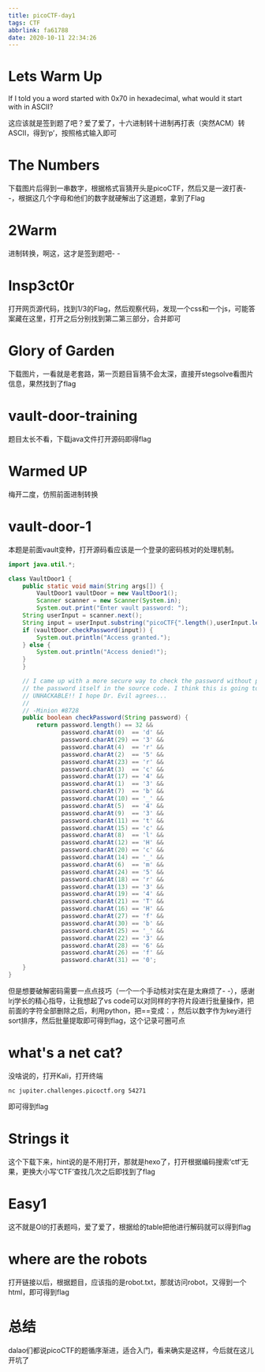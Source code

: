 ```yaml
---
title: picoCTF-day1
tags: CTF
abbrlink: fa61788
date: 2020-10-11 22:34:26
---
```

# Lets Warm Up

If I told you a word started with 0x70 in hexadecimal, what would it start with in ASCII?

这应该就是签到题了吧？爱了爱了，十六进制转十进制再打表（突然ACM）转ASCII，得到‘p’，按照格式输入即可
<!--more-->
# The Numbers

下载图片后得到一串数字，根据格式盲猜开头是picoCTF，然后又是一波打表- -，根据这几个字母和他们的数字就硬解出了这道题，拿到了Flag

# 2Warm

进制转换，啊这，这才是签到题吧- -

# Insp3ct0r

打开网页源代码，找到1/3的Flag，然后观察代码，发现一个css和一个js，可能答案藏在这里，打开之后分别找到第二第三部分，合并即可

# Glory of Garden

下载图片，一看就是老套路，第一页题目盲猜不会太深，直接开stegsolve看图片信息，果然找到了flag

# vault-door-training

题目太长不看，下载java文件打开源码即得flag

# Warmed UP

梅开二度，仿照前面进制转换

# vault-door-1
本题是前面vault变种，打开源码看应该是一个登录的密码核对的处理机制。
```java
import java.util.*;

class VaultDoor1 {
    public static void main(String args[]) {
        VaultDoor1 vaultDoor = new VaultDoor1();
        Scanner scanner = new Scanner(System.in);
        System.out.print("Enter vault password: ");
	String userInput = scanner.next();
	String input = userInput.substring("picoCTF{".length(),userInput.length()-1);
	if (vaultDoor.checkPassword(input)) {
	    System.out.println("Access granted.");
	} else {
	    System.out.println("Access denied!");
	}
    }

    // I came up with a more secure way to check the password without putting
    // the password itself in the source code. I think this is going to be
    // UNHACKABLE!! I hope Dr. Evil agrees...
    //
    // -Minion #8728
    public boolean checkPassword(String password) {
        return password.length() == 32 &&
               password.charAt(0)  == 'd' &&
               password.charAt(29) == '3' &&
               password.charAt(4)  == 'r' &&
               password.charAt(2)  == '5' &&
               password.charAt(23) == 'r' &&
               password.charAt(3)  == 'c' &&
               password.charAt(17) == '4' &&
               password.charAt(1)  == '3' &&
               password.charAt(7)  == 'b' &&
               password.charAt(10) == '_' &&
               password.charAt(5)  == '4' &&
               password.charAt(9)  == '3' &&
               password.charAt(11) == 't' &&
               password.charAt(15) == 'c' &&
               password.charAt(8)  == 'l' &&
               password.charAt(12) == 'H' &&
               password.charAt(20) == 'c' &&
               password.charAt(14) == '_' &&
               password.charAt(6)  == 'm' &&
               password.charAt(24) == '5' &&
               password.charAt(18) == 'r' &&
               password.charAt(13) == '3' &&
               password.charAt(19) == '4' &&
               password.charAt(21) == 'T' &&
               password.charAt(16) == 'H' &&
               password.charAt(27) == 'f' &&
               password.charAt(30) == 'b' &&
               password.charAt(25) == '_' &&
               password.charAt(22) == '3' &&
               password.charAt(28) == '6' &&
               password.charAt(26) == 'f' &&
               password.charAt(31) == '0';
    }
}
```

但是想要破解密码需要一点点技巧（一个一个手动核对实在是太麻烦了- -），感谢lrj学长的精心指导，让我想起了vs code可以对同样的字符片段进行批量操作，把前面的字符全部删除之后，利用python，把==变成：，然后以数字作为key进行sort排序，然后批量提取即可得到flag，这个记录可圈可点

# what's a net cat?

没啥说的，打开Kali，打开终端
```
nc jupiter.challenges.picoctf.org 54271
```
即可得到flag

# Strings it

这个下载下来，hint说的是不用打开，那就是hexo了，打开根据编码搜索‘ctf’无果，更换大小写‘CTF’查找几次之后即找到了flag

# Easy1

这不就是OI的打表题吗，爱了爱了，根据给的table把他进行解码就可以得到flag

# where are the robots

打开链接以后，根据题目，应该指的是robot.txt，那就访问robot，又得到一个html，即可得到flag

# 总结
dalao们都说picoCTF的题循序渐进，适合入门，看来确实是这样，今后就在这儿开坑了
